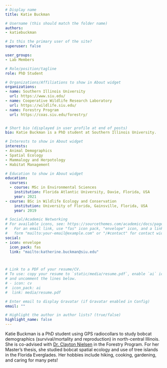 ```yaml
---
# Display name
title: Katie Buckman

# Username (this should match the folder name)
authors:
- katiebuckman

# Is this the primary user of the site?
superuser: false

user_groups: 
- Lab Members

# Role/position/tagline
role: PhD Student

# Organizations/Affiliations to show in About widget
organizations:
- name: Southern Illinois University
  url: https://www.siu.edu/
- name: Cooperative Wildlife Research Laboratory
  url: https://wildlife.siu.edu/ 
- name: Forestry Program
  url: https://coas.siu.edu/forestry/ 


# Short bio (displayed in user profile at end of posts)
bio: Katie Buckman is a PhD student at Southern Illinois University.

# Interests to show in About widget
interests:
- Animal Demographics
- Spatial Ecology
- Mammalogy and Herpotology
- Habitat Management

# Education to show in About widget
education:
  courses:
  - course: MSc in Environmental Sciences
    institution: Florida Atlantic University, Davie, Florida, USA
    year: 2021
- course: BSc in Wildlife Ecology and Conservation
    institution: University of Florida, Gainsville, Florida, USA
    year: 2019

# Social/Academic Networking
# For available icons, see: https://sourcethemes.com/academic/docs/page-builder/#icons
#   For an email link, use "fas" icon pack, "envelope" icon, and a link in the
#   form "mailto:your-email@example.com" or "/#contact" for contact widget.
social:
- icon: envelope
  icon_pack: fas
  link: "mailto:katherine.buckman@siu.edu"



# Link to a PDF of your resume/CV.
# To use: copy your resume to `static/media/resume.pdf`, enable `ai` icons in `params.toml`, 
# and uncomment the lines below.
# - icon: cv
#  icon_pack: ai
#  link: media/resume.pdf

# Enter email to display Gravatar (if Gravatar enabled in Config)
email: ""

# Highlight the author in author lists? (true/false)
highlight_name: false
---
```


Katie Buckman is a PhD student using GPS radiocollars to study bobcat demographics (survival/mortality and reproduction) in north-central Illinois. She is co-advised with [Dr. Clayton Nielsen](https://academics.siu.edu/agriculture/forestry/faculty/nielsen-clay.php) in the Forestry Program. For her Master’s thesis, she studied bobcat spatial ecology and use of tree islands in the Florida Everglades. Her hobbies include hiking, cooking, gardening, and caring for many pets!



